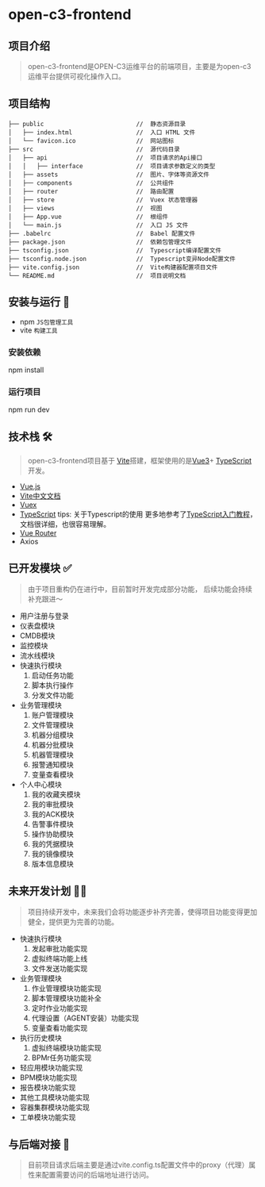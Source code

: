 # open-c3-frontend

## 项目介绍

> open-c3-frontend是OPEN-C3运维平台的前端项目，主要是为open-c3 运维平台提供可视化操作入口。

## 项目结构


```docs
├── public                          //  静态资源目录
│   ├── index.html                  //  入口 HTML 文件
│   └── favicon.ico                 //  网站图标
├── src                             //  源代码目录
│   ├── api                         //  项目请求的Api接口
│   │   ├── interface               //  项目请求参数定义的类型
│   ├── assets                      //  图片、字体等资源文件
│   ├── components                  //  公共组件
│   ├── router                      //  路由配置
│   ├── store                       //  Vuex 状态管理器
│   ├── views                       //  视图
│   ├── App.vue                     //  根组件
│   └── main.js                     //  入口 JS 文件
├── .babelrc                        //  Babel 配置文件
├── package.json                    //  依赖包管理文件
├── tsconfig.json                   //  Typescript编译配置文件
├── tsconfig.node.json              //  Typescript变异Node配置文件
├── vite.config.json                //  Vite构建器配置项目文件
└── README.md                       //  项目说明文档
```

## 安装与运行 🔧

- npm `JS包管理工具`
- vite `构建工具`

### 安装依赖

npm install

### 运行项目

npm run dev

## 技术栈 🛠️

> open-c3-frontend项目基于 [Vite](https://cn.vitejs.dev/)搭建，框架使用的是[Vue3](https://cn.vuejs.org/)+ [TypeScript](https://www.tslang.cn/)开发。

- [Vue.js](https://cn.vuejs.org/ "Vue中文文档")
- [Vite中文文档](https://cn.vitejs.dev/ "Vite官方中文文档")
- [Vuex](https://vuex.vuejs.org/zh/ "VueJS的状态管理工具")
- [TypeScript](https://www.tslang.cn/ "TypeScript官网")
  tips: 关于Typescript的使用 更多地参考了[TypeScript入门教程](https://ts.xcatliu.com/)，文档很详细，也很容易理解。
- [Vue Router](https://router.vuejs.org/zh/ "Vue路由")
- Axios

## 已开发模块 ✅

> 由于项目重构仍在进行中，目前暂时开发完成部分功能， 后续功能会持续补充跟进～

- 用户注册与登录
- 仪表盘模块
- CMDB模块
- 监控模块
- 流水线模块
- 快速执行模块
  1. 启动任务功能
  2. 脚本执行操作
  3. 分发文件功能
- 业务管理模块
  1. 账户管理模块
  2. 文件管理模块
  3. 机器分组模块
  4. 机器分批模块
  5. 机器管理模块
  6. 报警通知模块
  7. 变量查看模块
- 个人中心模块
  1. 我的收藏夹模块
  2. 我的审批模块
  3. 我的ACK模块
  4. 告警事件模块
  5. 操作协助模块
  6. 我的凭据模块
  7. 我的镜像模块
  8. 版本信息模块

## 未来开发计划 👨‍💻

> 项目持续开发中，未来我们会将功能逐步补齐完善，使得项目功能变得更加健全，提供更为完善的功能。

- 快速执行模块
  1. 发起审批功能实现
  2. 虚拟终端功能上线
  3. 文件发送功能实现
- 业务管理模块
  1. 作业管理模块功能实现
  2. 脚本管理模块功能补全
  3. 定时作业功能实现
  4. 代理设置（AGENT安装）功能实现
  5. 变量查看功能实现
- 执行历史模块
  1. 虚拟终端模块功能实现
  2. BPMr任务功能实现
- 轻应用模块功能实现
- BPM模块功能实现
- 报告模块功能实现
- 其他工具模块功能实现
- 容器集群模块功能实现
- 工单模块功能实现

## 与后端对接 🔗

> 目前项目请求后端主要是通过vite.config.ts配置文件中的proxy（代理）属性来配置需要访问的后端地址进行访问。
